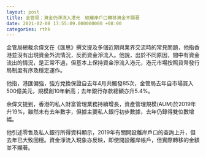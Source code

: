 ```yaml
---
layout: post
title: 金管局：資金仍淨流入港元　經離岸戶口轉移資金不顯著
date: 2021-02-08 17:55:09.000000000 +08:00
categories: rthk
---
```


金管局總裁余偉文在《匯思》撰文提及多個近期與業界交流時的常見問題，他指香港並沒有出現資金外流情況，反而資金淨流入。他說，出於不同原因，間中有資金流出的情況，是正常不過，但基本上保持資金淨流入港元，港元市場按照貨幣發行局制度有序及穩定運作。

他指，港匯偏強，強方兌換保證自去年4月共觸發85次，金管局去年自市場買入500億美元，規模創10年新高；去年銀行存款總額亦升5.4%。

余偉文提到，香港的私人財富管理業務持續增長，資產管理規模(AUM)於2019年升19%，雖然未有去年數字，但據主要私人銀行初步數據，去年仍錄得雙位數增幅。

他引述零售及私人銀行所得資料顯示，2019年有關開設離岸戶口的查詢上升，但去年已大致回穩。資金淨流入現象亦反映，即使開設離岸帳戶，但實際轉移的金額並不顯著。

